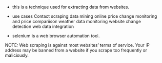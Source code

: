 - this is a technique used for extracting data from websites.
- use cases
   Contact scraping
   data mining
   online price change monitoring and price compariison
   weather data monitoring
   website change detection
   web data integration

- selenium is a web browser automation tool.

NOTE: Web scraping is against most websites’ terms of service. Your IP address may be banned from a website if you scrape too frequently or maliciously.